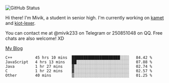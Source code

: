 ![GitHub Status](https://github-readme-stats.vercel.app/api?show_icons=true&username=Mivik)

Hi there! I'm Mivik, a student in senior high. I'm currently working on [kamet](https://github.com/Mivik/kamet) and [kiot-lexer](https://github.com/KiotLand/kiot-lexer).

You can contact me at @mivik233 on Telegram or 250851048 on QQ. Free chats are also welcome! XD

[My Blog](https://mivik.gitee.io)

<!--START_SECTION:waka-->
```text
C++          45 hrs 10 mins  █████████████████████░░░░   84.42 % 
JavaScript   4 hrs 13 mins   ██░░░░░░░░░░░░░░░░░░░░░░░   07.88 % 
Java         1 hr 27 mins    ▓░░░░░░░░░░░░░░░░░░░░░░░░   02.74 % 
C            1 hr 22 mins    ▓░░░░░░░░░░░░░░░░░░░░░░░░   02.57 % 
Other        40 mins         ▒░░░░░░░░░░░░░░░░░░░░░░░░   01.25 % 
```
<!--END_SECTION:waka-->
